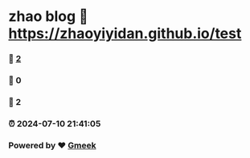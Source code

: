 # zhao blog :link: https://zhaoyiyidan.github.io/test 
### :page_facing_up: [2](https://zhaoyiyidan.github.io/test/tag.html) 
### :speech_balloon: 0 
### :hibiscus: 2 
### :alarm_clock: 2024-07-10 21:41:05 
### Powered by :heart: [Gmeek](https://github.com/Meekdai/Gmeek)
